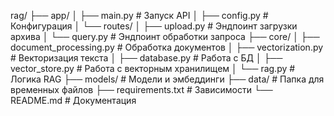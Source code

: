 rag/
├── app/
│   ├── main.py              # Запуск API
│   ├── config.py            # Конфигурация
│   └── routes/
│       ├── upload.py        # Эндпоинт загрузки архива
│       └── query.py         # Эндпоинт обработки запроса
├── core/
│   ├── document_processing.py  # Обработка документов
│   ├── vectorization.py        # Векторизация текста
│   ├── database.py             # Работа с БД
│   ├── vector_store.py         # Работа с векторным хранилищем
│   └── rag.py                  # Логика RAG
├── models/                 # Модели и эмбеддинги
├── data/                   # Папка для временных файлов
├── requirements.txt        # Зависимости
└── README.md               # Документация